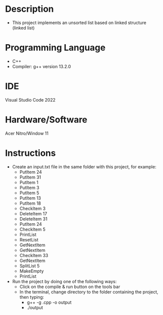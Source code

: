 # Description
- This project implements an unsorted list based on linked structure (linked list)

# Programming Language
- C++
- Compiler: g++ version 13.2.0

# IDE
Visual Studio Code 2022

# Hardware/Software
Acer Nitro/Window 11

# Instructions
- Create an input.txt file in the same folder with this project, for example:
    - PutItem 24
    - PutItem 31
    - PutItem 1
    - PutItem 3
    - PutItem 5
    - PutItem 13
    - PutItem 18
    - CheckItem 3
    - DeleteItem 17
    - DeleteItem 31
    - PutItem 24
    - CheckItem 5
    - PrintList
    - ResetList
    - GetNextItem
    - GetNextItem
    - CheckItem 33
    - GetNextItem
    - SplitList 5
    - MakeEmpty
    - PrintList
- Run the project by doing one of the following ways:
    - Click on the compile & run button on the tools bar
    - In the terminal, change directory to the folder containing the project, then typing:
        - g++ -g <projectName>.cpp -o output
        - ./output 